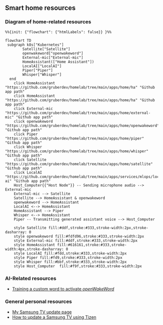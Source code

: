 ## Smart home resources

### Diagram of home-related resources

```mermaid
%%{init: {"flowchart": {"htmlLabels": false}} }%%

flowchart TD
 subgraph k8s["Kubernetes"]
        Satellite["Satellite"]
        openwakeword["openwakeword"]
        External-mic["External-mic"]
        HomeAssistant(["Home Assistant"])
        LocalAI["LocalAI"]
        Piper["Piper"]
        Whisper["Whisper"]
  end
    click HomeAssistant "https://github.com/gruberdev/homelab/tree/main/apps/home/ha" "Github app path"
    click HomeAssistant "https://github.com/gruberdev/homelab/tree/main/apps/home/ha" "Github app path"
    click External-mic "https://github.com/gruberdev/homelab/tree/main/apps/home/external-mic" "Github app path"
    click openwakeword "https://github.com/gruberdev/homelab/tree/main/apps/home/openwakeword" "Github app path"
    click Piper "https://github.com/gruberdev/homelab/tree/main/apps/home/piper" "Github app path"
    click Whisper "https://github.com/gruberdev/homelab/tree/main/apps/home/whisper" "Github app path"
    click Satellite "https://github.com/gruberdev/homelab/tree/main/apps/home/satellite" "Github app path"
    click LocalAI "https://github.com/gruberdev/homelab/tree/main/apps/services/mlops/local-ai" "Github app path"
    Host_Computer{{"Host Node"}} -- Sending microphone audio --> External-mic
    External-mic --> Satellite
    Satellite --> HomeAssistant & openwakeword
    openwakeword --> HomeAssistant
    LocalAI <--> HomeAssistant
    HomeAssistant --> Piper
    Whisper <--> HomeAssistant
    Piper -- Transmitting generated assistant voice --> Host_Computer
   
    style Satellite fill:#ddf,stroke:#333,stroke-width:2px,stroke-dasharray: 0
    style openwakeword fill:#fdfd96,stroke:#333,stroke-width:2px
    style External-mic fill:#ddf,stroke:#333,stroke-width:2px
    style HomeAssistant fill:#616161,stroke:#333,stroke-width:4px,stroke-dasharray: 0
    style LocalAI fill:#fdd,stroke:#333,stroke-width:2px
    style Piper fill:#fd9,stroke:#333,stroke-width:2px
    style Whisper fill:#bbf,stroke:#333,stroke-width:2px
    style Host_Computer  fill:#f9f,stroke:#333,stroke-width:2px
```



### AI-Related resources

- [Training a custom word to activate *openWakeWord*][oww-train-uri]

### General personal resources

- [My Samsung TV update page][samsung-update-tv]
- [How to update a Samsung TV using Tizen][tizen-page-samsung]


[tizen-page-samsung]: https://www.samsung.com/us/support/answer/ANS00062224/
[samsung-update-tv]: https://www.samsung.com/br/support/model/UN50AU8000GXZD/#tips
[oww-train-uri]: https://colab.research.google.com/drive/1q1oe2zOyZp7UsB3jJiQ1IFn8z5YfjwEb?usp=sharing#scrollTo=1cbqBebHXjFD

